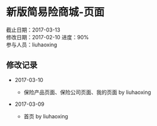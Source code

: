 # 新版简易险商城-页面
截止日期：2017-03-13  
修改日期：2017-02-10
进度：90%  
参与人员：liuhaoxing 

## 修改记录
- 2017-03-10
  * 保险产品页面、保险公司页面、我的页面 by liuhaoxing

- 2017-03-09
  * 首页 by liuhaoxing



